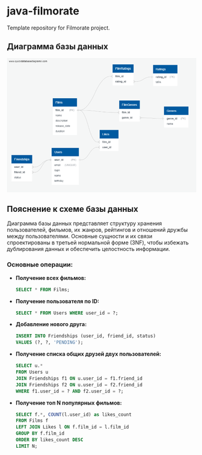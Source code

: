 # java-filmorate
Template repository for Filmorate project.

## Диаграмма базы данных

![Диаграмма базы данных](./QuickDBD-export.png)

## Пояснение к схеме базы данных

Диаграмма базы данных представляет структуру хранения пользователей, фильмов, их жанров, рейтингов и отношений дружбы между пользователями. Основные сущности и их связи спроектированы в третьей нормальной форме (3NF), чтобы избежать дублирования данных и обеспечить целостность информации.

### Основные операции:

- **Получение всех фильмов:**
  ```sql
  SELECT * FROM Films;

- **Получение пользователя по ID:**
  ```sql
  SELECT * FROM Users WHERE user_id = ?;

- **Добавление нового друга:**
  ```sql
  INSERT INTO Friendships (user_id, friend_id, status)
  VALUES (?, ?, 'PENDING');

- **Получение списка общих друзей двух пользователей:**
  ```sql
  SELECT u.*
  FROM Users u
  JOIN Friendships f1 ON u.user_id = f1.friend_id
  JOIN Friendships f2 ON u.user_id = f2.friend_id
  WHERE f1.user_id = ? AND f2.user_id = ?;

- **Получение топ N популярных фильмов:**
  ```sql
  SELECT f.*, COUNT(l.user_id) as likes_count
  FROM Films f
  LEFT JOIN Likes l ON f.film_id = l.film_id
  GROUP BY f.film_id
  ORDER BY likes_count DESC
  LIMIT N;